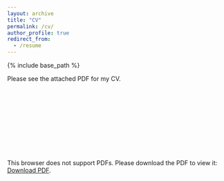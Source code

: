 ```yaml
---
layout: archive
title: "CV"
permalink: /cv/
author_profile: true
redirect_from:
  - /resume
---
```

{% include base_path %}

Please see the attached PDF for my CV.

<object data="https://jaylenwang7.github.io/files/JaylenWang_CV.pdf" type="CV/pdf" width="700px" height="700px">
    <embed src="https://jaylenwang7.github.io/files/JaylenWang_CV.pdf">
        <p>This browser does not support PDFs. Please download the PDF to view it: <a href="https://jaylenwang7.github.io/files/JaylenWang_CV.pdf">Download PDF</a>.</p>
    </embed>
</object>
